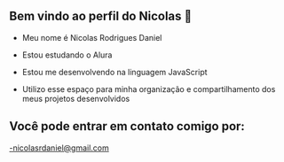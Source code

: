 ## Bem vindo ao perfil do Nicolas 👋

- Meu nome é Nicolas Rodrigues Daniel

- Estou estudando o Alura 
- Estou me desenvolvendo na linguagem JavaScript 
- Utilizo esse espaço para minha organização e compartilhamento dos meus projetos desenvolvidos 


## Você pode entrar em contato comigo por:
-nicolasrdaniel@gmail.com

